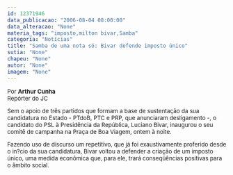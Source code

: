 ```yaml
---
id: 12371946
data_publicacao: "2006-08-04 08:00:00"
data_alteracao: "None"
materia_tags: "imposto,milton bivar,Samba"
categoria: "Notícias"
title: "Samba de uma nota só: Bivar defende imposto único"
sutia: "None"
chapeu: "None"
autor: "None"
imagem: "None"
---
```

<p><FONT size=2></p>
<p><P>Por <STRONG>Arthur Cunha</STRONG><BR>Repórter do JC</P></p>
<p><P>Sem o apoio de três partidos que formam a base de sustentação da sua candidatura no Estado - PTdoB, PTC e PRP, que anunciaram desligamento -, o candidato do PSL à Presidência da República, Luciano Bivar, inaugurou o seu comitê de campanha na Praça de Boa Viagem, ontem à noite. </P></p>
<p><P>Fazendo uso de discurso um repetitivo, que já foi exaustivamente proferido desde o in?cio da sua candidatura, Bivar voltou a defender a criação de um imposto único, uma medida econômica que, para ele, trará conseqüências positivas para o âmbito social.</P></FONT> </p>
